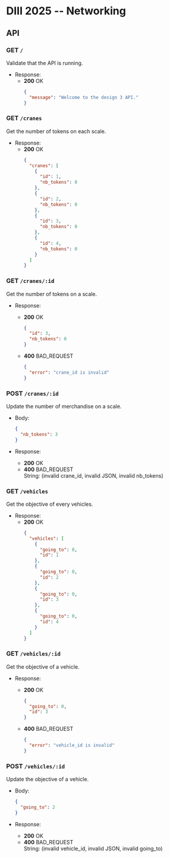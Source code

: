 # DIII 2025 -- Networking

## API

### GET `/`

Validate that the API is running.

- Response:
  - **200** OK
    ```json
    {
      "message": "Welcome to the design 3 API."
    }
    ```

### GET `/cranes`

Get the number of tokens on each scale.

- Response:
  - **200** OK
    ```json
    {
      "cranes": [
        {
          "id": 1,
          "nb_tokens": 0
        },
        {
          "id": 2,
          "nb_tokens": 0
        },
        {
          "id": 3,
          "nb_tokens": 0
        },
        {
          "id": 4,
          "nb_tokens": 0
        }
      ]
    }
    ```

### GET `/cranes/:id`

Get the number of tokens on a scale.

- Response:

  - **200** OK

    ```json
    {
      "id": 3,
      "nb_tokens": 0
    }
    ```

  - **400** BAD_REQUEST
    ```json
    {
      "error": "crane_id is invalid"
    }
    ```

### POST `/cranes/:id`

Update the number of merchandise on a scale.

- Body:

  ```json
  {
    "nb_tokens": 3
  }
  ```

- Response:
  - **200** OK
  - **400** BAD_REQUEST\
     String: (invalid crane_id, invalid JSON, invalid nb_tokens)

### GET `/vehicles`

Get the objective of every vehicles.

- Response:
  - **200** OK
    ```json
    {
      "vehicles": [
        {
          "going_to": 0,
          "id": 1
        },
        {
          "going_to": 0,
          "id": 2
        },
        {
          "going_to": 0,
          "id": 3
        },
        {
          "going_to": 0,
          "id": 4
        }
      ]
    }
    ```

### GET `/vehicles/:id`

Get the objective of a vehicle.

- Response:

  - **200** OK

    ```json
    {
      "going_to": 0,
      "id": 3
    }
    ```

  - **400** BAD_REQUEST
    ```json
    {
      "error": "vehicle_id is invalid"
    }
    ```

### POST `/vehicles/:id`

Update the objective of a vehicle.

- Body:

  ```json
  {
    "going_to": 2
  }
  ```

- Response:
  - **200** OK
  - **400** BAD_REQUEST\
     String: (invalid vehicle_id, invalid JSON, invalid going_to)
